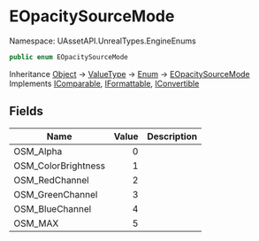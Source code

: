 # EOpacitySourceMode

Namespace: UAssetAPI.UnrealTypes.EngineEnums

```csharp
public enum EOpacitySourceMode
```

Inheritance [Object](https://docs.microsoft.com/en-us/dotnet/api/system.object) → [ValueType](https://docs.microsoft.com/en-us/dotnet/api/system.valuetype) → [Enum](https://docs.microsoft.com/en-us/dotnet/api/system.enum) → [EOpacitySourceMode](./uassetapi.unrealtypes.engineenums.eopacitysourcemode.md)<br>
Implements [IComparable](https://docs.microsoft.com/en-us/dotnet/api/system.icomparable), [IFormattable](https://docs.microsoft.com/en-us/dotnet/api/system.iformattable), [IConvertible](https://docs.microsoft.com/en-us/dotnet/api/system.iconvertible)

## Fields

| Name | Value | Description |
| --- | --: | --- |
| OSM_Alpha | 0 |  |
| OSM_ColorBrightness | 1 |  |
| OSM_RedChannel | 2 |  |
| OSM_GreenChannel | 3 |  |
| OSM_BlueChannel | 4 |  |
| OSM_MAX | 5 |  |
